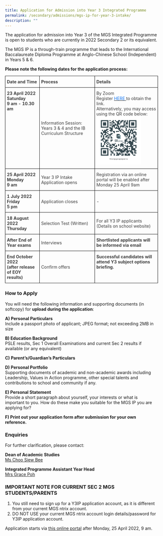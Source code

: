 ```yaml
---
title: Application for Admission into Year 3 Integrated Programme
permalink: /secondary/admissions/mgs-ip-for-year-3-intake/
description: ""
---
```

The application for admission into Year 3 of the MGS Integrated Programme is open to students who are currently in 2022 Secondary 2 or its equivalent.

The MGS IP is a through-train programme that leads to the International Baccalaureate Diploma Programme at Anglo-Chinese School (Independent) in Years 5 & 6.

**Please note the following dates for the application process:**

<style type="text/css">
.tg {
    border-collapse: collapse;
    border-spacing: 0;
}
.tg td {
    border-color: black;
    border-style: solid;
    border-width: 1px;
    overflow: hidden;
    padding: 10px 5px;
    word-break: normal;
}
.tg th {
    border-color: black;
    border-style: solid;
    border-width: 1px;
    font-weight: normal;
    overflow: hidden;
    padding: 10px 5px;
    word-break: normal;
}
.tg .tg-retb {
    color: #3D3D3D;
    font-weight: bold;
    text-align: left;
    vertical-align: middle
}
.tg .tg-bzr3 {
    color: #3D3D3D;
    font-weight: bold;
    text-align: left;
    vertical-align: top
}
.tg .tg-lc1c {
    color: #3D3D3D;
    text-align: left;
    vertical-align: middle
}
</style>
<table class="tg">
  <thead>
    <tr>
      <th class="tg-retb">Date and Time</th>
      <th class="tg-retb">Process</th>
      <th class="tg-retb">Details</th>
    </tr>
  </thead>
  <tbody>
    <tr>
      <td class="tg-bzr3">23 April 2022<br>
        <span style="color:inherit;background-color:transparent">Saturday</span><br>
        <span style="color:inherit;background-color:transparent">9 am - 10.30 am</span></td>
      <td class="tg-lc1c"><span style="color:inherit;background-color:transparent">Information Session: Years 3 &amp; 4 and the IB Curriculum Structure</span></td>
      <td class="tg-lc1c"><span style="color:inherit;background-color:transparent">By Zoom</span><br>
        <span style="color:inherit;background-color:transparent">Register</span> <a href="https://go.gov.sg/mgyear3ip"><span style="text-decoration:none;color:#1677F1">HERE</span></a><a href="https://go.gov.sg/mgyear3ip"> </a><span style="color:inherit;background-color:transparent">to obtain the link.</span><br>
        <span style="color:inherit;background-color:transparent">Alternatively, you may access using the QR code below: </span><br>
        <img src="/images/Secondary/Admissions/dsa-yr3ip-2022-qrcode.png" alt="Secondary/Admissions/dsa-yr3ip-2022-qrcode.png" width="147" height="159"></td>
    </tr>
    <tr>
      <td class="tg-bzr3">25 April 2022<br>
        <span style="color:inherit;background-color:transparent">Monday</span><br>
        <span style="color:inherit;background-color:transparent">9 am</span></td>
      <td class="tg-lc1c"><span style="color:inherit;background-color:transparent">Year 3 IP Intake Application opens</span></td>
      <td class="tg-lc1c"><span style="color:inherit;background-color:transparent">Registration via an online portal will be enabled after Monday 25 April 9am</span><br></td>
    </tr>
    <tr>
      <td class="tg-bzr3">1 July 2022<br>
        <span style="color:inherit;background-color:transparent">Friday</span><br>
        <span style="color:inherit;background-color:transparent">5 pm</span></td>
      <td class="tg-lc1c"><span style="color:inherit;background-color:transparent">Application closes</span></td>
      <td class="tg-lc1c"><span style="color:inherit;background-color:transparent"> -</span></td>
    </tr>
    <tr>
      <td class="tg-bzr3">18 August 2022<br>
        <span style="color:inherit;background-color:transparent">Thursday</span><br></td>
      <td class="tg-lc1c"><span style="color:inherit;background-color:transparent">Selection Test (Written)</span></td>
      <td class="tg-lc1c"><span style="color:inherit;background-color:transparent">For</span> all <span style="color:inherit;background-color:transparent">Y3 IP applicants</span><br>
        <span style="color:inherit;background-color:transparent">(Details on school website)</span><br></td>
    </tr>
    <tr>
      <td class="tg-bzr3">After End of Year exams</td>
      <td class="tg-lc1c"><span style="color:inherit;background-color:transparent">Interviews</span></td>
      <td class="tg-bzr3">Shortlisted <span style="color:inherit;background-color:transparent">applicants will be informed via email</span><br></td>
    </tr>
    <tr>
      <td class="tg-bzr3">End October 2022<br>
        <span style="color:inherit;background-color:transparent">(after release of EOY results)</span></td>
      <td class="tg-lc1c"><span style="color:inherit;background-color:transparent">Confirm offers</span><br></td>
      <td class="tg-bzr3">Successful <span style="color:inherit;background-color:transparent">candidates will attend Y3 subject options briefing.</span></td>
    </tr>
  </tbody>
</table>


### How to Apply


You will need the following information and supporting documents (in softcopy) for **upload during the application**:

  

**A) Personal Particulars** <br>
Include a passport photo of applicant; JPEG format; not exceeding 2MB in size

  

**B) Education Background** <br>
PSLE results, Sec 1 Overall Examinations and current Sec 2 results if available (or any equivalent)

  

**C) Parent’s/Guardian’s Particulars**

  

**D) Personal Portfolio** <br>
Supporting documents of academic and non-academic awards including Leadership, Values in Action programme, other special talents and contributions to school and community if any.

  

**E) Personal Statement** <br>
Provide a short paragraph about yourself, your interests or what is important to you. How do these make you suitable for the MGS IP you are applying for?

 
**F) Print out your application form after submission for your own reference.**

### Enquiries

For further clarification, please contact:  
  
**Dean of Academic Studies**  
[Ms Choo Siew Bee](mailto:choo_siew_bee@schools.gov.sg)  
  
**Integrated Programme Assistant Year Head**  
[Mrs Grace Poh](mailto:grace_poh@schools.gov.sg)

### IMPORTANT NOTE FOR CURRENT SEC 2 MGS STUDENTS/PARENTS


1.  You still need to sign up for a Y3IP application account, as it is different from your current MGS ntrix account.
2.  DO NOT USE your current MGS ntrix account login details/password for Y3IP application account.  
    

Application starts via [this online portal](https://mgs.ntrix.sg/schooladmission/index_applicant.aspx) after Monday, 25 April 2022, 9 am.